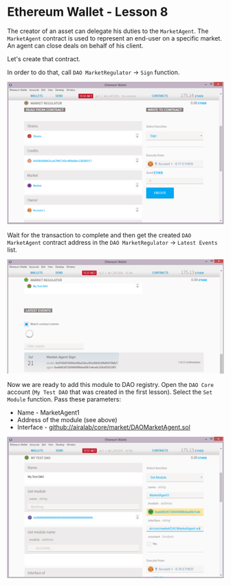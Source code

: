# Ethereum Wallet - Lesson 8

The creator of an asset can delegate his duties to the `MarketAgent`. The `MarketAgent` contract is used to represent an end-user on a specific market. An agent can close deals on behalf of his client.

Let's create that contract.

In order to do that, call `DAO MarketRegulator` -> `Sign` function.

![Screenshot 53](/img/Screenshot_53.png)

Wait for the transaction to complete and then get the created `DAO MarketAgent` contract address in the `DAO MarketRegulator` -> `Latest Events` list.

![Screenshot 54](/img/Screenshot_54.png)

Now we are ready to add this module to DAO registry. Open the `DAO Core` account (`My Test DAO` that was created in the first lesson). Select the `Set Module` function. Pass these parameters:

- Name - MarketAgent1
- Address of the module (see above)
- Interface - [github://airalab/core/market/DAOMarketAgent.sol](github://airalab/core/market/DAOMarketAgent.sol)

![Screenshot 55](/img/Screenshot_55.png)


